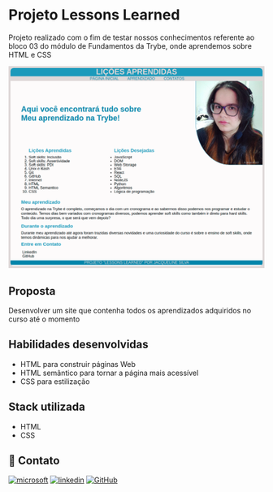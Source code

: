 
# Projeto Lessons Learned

Projeto realizado com o fim de testar nossos conhecimentos referente ao bloco 03 do módulo de Fundamentos da Trybe, onde aprendemos sobre HTML e CSS

<img
  alt='Screenshot Lessons Learned'
  src='./imagens/img-lessons-learned.png'
/>

## Proposta

Desenvolver um site que contenha todos os aprendizados adquiridos no curso até o momento

## Habilidades desenvolvidas

- HTML para construir páginas Web
- HTML semântico para tornar a página mais acessível
- CSS para estilização

## Stack utilizada

- HTML
- CSS

## 🔗 Contato

[![microsoft](https://img.shields.io/badge/Microsoft_Outlook-0078D4?style=for-the-badge&logo=microsoft-outlook&logoColor=white)](jacque.sx@hotmail.com)
[![linkedin](https://img.shields.io/badge/linkedin-0A66C2?style=for-the-badge&logo=linkedin&logoColor=white)](https://www.linkedin.com/in/jacqueline-sxds/)
[![GitHub](https://img.shields.io/badge/GitHub-100000?style=for-the-badge&logo=github&logoColor=white)](https://github.com/Jacqueline-Silva)
